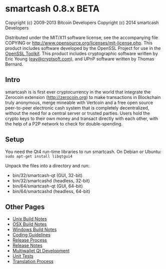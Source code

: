 smartcash 0.8.x BETA
====================

Copyright (c) 2009-2013 Bitcoin Developers
Copyright (c) 2014 smartcash Developers

Distributed under the MIT/X11 software license, see the accompanying
file COPYING or http://www.opensource.org/licenses/mit-license.php.
This product includes software developed by the OpenSSL Project for use in the [OpenSSL Toolkit](http://www.openssl.org/). This product includes
cryptographic software written by Eric Young ([eay@cryptsoft.com](mailto:eay@cryptsoft.com)), and UPnP software written by Thomas Bernard.


Intro
---------------------
smartcash is is first ever cryptocurrency in the world that integrate the Zerocoin extension (http://zerocoin.org)
to make transactions in Blockchain truly anonymous, merge mineable with Vertcoin and a free open source peer-to-peer electronic cash system that is completely decentralized, without the need for a central server or trusted parties. Users hold the crypto keys to their own money and transact directly with each other, with the help of a P2P network to check for double-spending.


Setup
---------------------
You need the Qt4 run-time libraries to run smartcash. On Debian or Ubuntu:
	`sudo apt-get install libqtgui4`

Unpack the files into a directory and run:

- bin/32/smartcash-qt (GUI, 32-bit)
- bin/32/smartcashd (headless, 32-bit)
- bin/64/smartcash-qt (GUI, 64-bit)
- bin/64/smartcashd (headless, 64-bit)

Other Pages
---------------------
- [Unix Build Notes](build-unix.md)
- [OSX Build Notes](build-osx.md)
- [Windows Build Notes](build-msw.md)
- [Coding Guidelines](coding.md)
- [Release Process](release-process.md)
- [Release Notes](release-notes.md)
- [Multiwallet Qt Development](multiwallet-qt.md)
- [Unit Tests](unit-tests.md)
- [Translation Process](translation_process.md)
